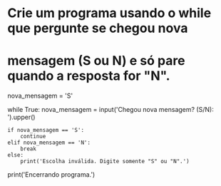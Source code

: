 # Crie um programa usando o while que pergunte se chegou nova
# mensagem (S ou N) e só pare quando a resposta for "N".

nova_mensagem = 'S'

while True:
    nova_mensagem = input('Chegou nova mensagem? (S/N): ').upper()

    if nova_mensagem == 'S':
        continue
    elif nova_mensagem == 'N':
        break
    else:
        print('Escolha inválida. Digite somente "S" ou "N".')

print('Encerrando programa.')

